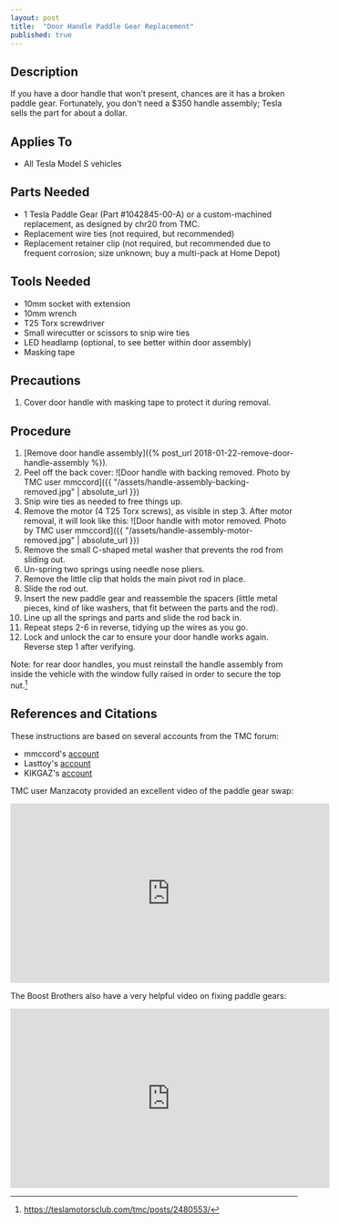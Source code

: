 ```yaml
---
layout: post
title:  "Door Handle Paddle Gear Replacement"
published: true
---
```


## Description

If you have a door handle that won't present, chances are it has a broken paddle gear. Fortunately, you don't need a $350 handle assembly; Tesla sells the part for about a dollar.

## Applies To

* All Tesla Model S vehicles

## Parts Needed

* 1 Tesla Paddle Gear (Part #1042845-00-A) or a custom-machined replacement, as designed by chr20 from TMC.
* Replacement wire ties (not required, but recommended)
* Replacement retainer clip (not required, but recommended due to frequent corrosion; size unknown; buy a multi-pack at Home Depot)

## Tools Needed

* 10mm socket with extension
* 10mm wrench
* T25 Torx screwdriver
* Small wirecutter or scissors to snip wire ties
* LED headlamp (optional, to see better within door assembly)
* Masking tape

## Precautions

1. Cover door handle with masking tape to protect it during removal.

## Procedure

1. [Remove door handle assembly]({% post_url 2018-01-22-remove-door-handle-assembly %}).
2. Peel off the back cover:
![Door handle with backing removed. Photo by TMC user mmccord]({{ "/assets/handle-assembly-backing-removed.jpg" | absolute_url }})
3. Snip wire ties as needed to free things up.
4. Remove the motor (4 T25 Torx screws), as visible in step 3. After motor removal, it will look like this:
![Door handle with motor removed. Photo by TMC user mmccord]({{ "/assets/handle-assembly-motor-removed.jpg" | absolute_url }})
5. Remove the small C-shaped metal washer that prevents the rod from sliding out.
6. Un-spring two springs using needle nose pliers.
7. Remove the little clip that holds the main pivot rod in place.
8. Slide the rod out.
9. Insert the new paddle gear and reassemble the spacers (little metal pieces, kind of like washers, that fit between the parts and the rod).
10. Line up all the springs and parts and slide the rod back in.
11. Repeat steps 2-6 in reverse, tidying up the wires as you go.
12. Lock and unlock the car to ensure your door handle works again. Reverse step 1 after verifying.

Note: for rear door handles, you must reinstall the handle assembly from inside the vehicle with the window fully raised in order to secure the top nut.[^1]

## References and Citations

These instructions are based on several accounts from the TMC forum:

* mmccord's [account](https://teslamotorsclub.com/tmc/posts/2219244)
* Lasttoy's [account](https://teslamotorsclub.com/tmc/posts/2480553)
* KIKGAZ's [account](https://teslamotorsclub.com/tmc/posts/2516859)

TMC user Manzacoty provided an excellent video of the paddle gear swap:
<iframe width="560" height="315" src="https://www.youtube.com/embed/3V5UNuB-PC0?rel=0" frameborder="0" allow="autoplay; encrypted-media" allowfullscreen></iframe>

The Boost Brothers also have a very helpful video on fixing paddle gears:
<iframe width="560" height="315" src="https://www.youtube.com/embed/i1Q2XLC47b0?rel=0" frameborder="0" allow="autoplay; encrypted-media" allowfullscreen></iframe>

[^1]: https://teslamotorsclub.com/tmc/posts/2480553/
